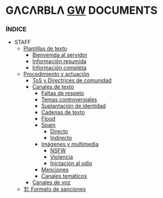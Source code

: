 # GΛCΛRBLΛ [GW](https://discord.gg/gatitos) DOCUMENTS
### ÍNDICE
- STAFF
  - [Plantillas de texto](https://github.com/gacarbla/documents/blob/main/Plantillas/README.md)
    - [Bienvenida al servidor](https://github.com/gacarbla/documents/tree/main/Plantillas#bienvenida-al-servidor)
    - [Información resumida](https://github.com/gacarbla/documents/tree/main/Plantillas#informaci%C3%B3n-resumida)
    - [Información completa](https://github.com/gacarbla/documents/tree/main/Plantillas#informaci%C3%B3n-completa)
  - [Procedimiento y actuación](https://github.com/gacarbla/documents/blob/main/Actuaci%C3%B3n/README.md)
    - [ToS y Directrices de comunidad](https://github.com/gacarbla/documents/blob/main/Actuaci%C3%B3n/ToS&CD/README.md)
    - [Canales de texto](https://github.com/gacarbla/documents/blob/main/Actuaci%C3%B3n/TextCH/README.md)
      - [Faltas de respeto]()
      - [Temas controversiales]()
      - [Suplantación de identidad]()
      - [Cadenas de texto]()
      - [Flood]()
      - [Spam]()
        - [Directo]()
        - [Indirecto]()
      - [Imágenes y multimedia]()
        - [NSFW]()
        - [Violencia]()
        - [Inictación al odio]()
      - [Menciones]()
      - [Canales temáticos]()
    - [Canales de voz](https://github.com/gacarbla/documents/blob/main/Actuaci%C3%B3n/VoiceCH/README.md)
  - [🏗️ Formato de sanciones](https://github.com/gacarbla/documents/blob/main/Sanciones/README.md)
